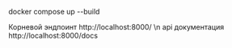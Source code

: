 docker compose up --build

Корневой эндпоинт http://localhost:8000/ \n
api документация http://localhost:8000/docs
